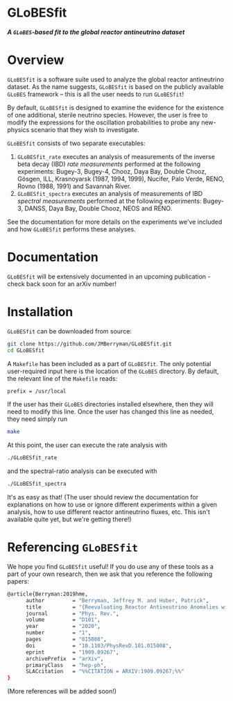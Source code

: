 **GLoBESfit**
=============
***A `GLoBES`-based fit to the global reactor antineutrino dataset***

Overview
========
`GLoBESfit` is a software suite used to analyze the global reactor antineutrino dataset. As the name suggests, `GLoBESfit` is based on the publicly available `GLoBES` framework – this is all the user needs to run `GLoBESfit`!

By default, `GLoBESfit` is designed to examine the evidence for the existence of one additional, sterile neutrino species. However, the user is free to modify the expressions for the oscillation probabilities to probe any new-physics scenario that they wish to investigate.

`GLoBESfit` consists of two separate executables:
  1. `GLoBESfit_rate` executes an analysis of measurements of the inverse beta decay (IBD) *rate measurements* performed at the following experiments: Bugey-3, Bugey-4, Chooz, Daya Bay, Double Chooz, Gösgen, ILL, Krasnoyarsk (1987, 1994, 1999), Nucifer, Palo Verde, RENO, Rovno (1988, 1991) and Savannah River.
  2. `GLoBESfit_spectra` executes an analysis of measurements of IBD *spectral measurements* performed at the following experiments: Bugey-3, DANSS, Daya Bay, Double Chooz, NEOS and RENO.

See the documentation for more details on the experiments we've included and how `GLoBESfit` performs these analyses.

Documentation
=============

`GLoBESfit` will be extensively documented in an upcoming publication - check back soon for an arXiv number!

Installation
============

`GLoBESfit` can be downloaded from source:
```bash
git clone https://github.com/JMBerryman/GLoBESfit.git
cd GLoBESfit
```

A `Makefile` has been included as a part of `GLoBESfit`. The only potential user-required input here is the location of the `GLoBES` directory. By default, the relevant line of the `Makefile` reads:
```bash
prefix = /usr/local
```
If the user has their `GLoBES` directories installed elsewhere, then they will need to modify this line. Once the user has changed this line as needed, they need simply run
```bash
make
```
At this point, the user can execute the rate analysis with
```bash
./GLoBESfit_rate
```
and the spectral-ratio analysis can be executed with
```bash
./GLoBESfit_spectra
```
It's as easy as that! (The user should review the documentation for explanations on how to use or ignore different experiments within a given analysis, how to use different reactor antineutrino fluxes, etc. This isn't available quite yet, but we're getting there!)

Referencing `GLoBESfit`
=======================

We hope you find `GLoBESfit` useful! If you do use any of these tools as a part of your own research, then we ask that you reference the following papers:

```bash
@article{Berryman:2019hme,
      author         = "Berryman, Jeffrey M. and Huber, Patrick",
      title          = "{Reevaluating Reactor Antineutrino Anomalies with Updated Flux Predictions}",
      journal        = "Phys. Rev.",
      volume         = "D101",
      year           = "2020",
      number         = "1",
      pages          = "015008",
      doi            = "10.1103/PhysRevD.101.015008",
      eprint         = "1909.09267",
      archivePrefix  = "arXiv",
      primaryClass   = "hep-ph",
      SLACcitation   = "%%CITATION = ARXIV:1909.09267;%%"
}
```

(More references will be added soon!)
